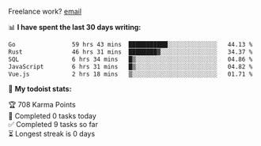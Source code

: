 Freelance work? [email](mailto:fanosoro@gmail.com)

📊 **I have spent the last 30 days writing:**
<!--START_SECTION:waka-->

```txt
Go                59 hrs 43 mins  ███████████░░░░░░░░░░░░░░   44.13 %
Rust              46 hrs 31 mins  ████████▓░░░░░░░░░░░░░░░░   34.37 %
SQL               6 hrs 34 mins   █▒░░░░░░░░░░░░░░░░░░░░░░░   04.86 %
JavaScript        6 hrs 31 mins   █▒░░░░░░░░░░░░░░░░░░░░░░░   04.82 %
Vue.js            2 hrs 18 mins   ▒░░░░░░░░░░░░░░░░░░░░░░░░   01.71 %
```

<!--END_SECTION:waka-->

🚧 **My todoist stats:**
<!-- TODO-IST:START -->
🏆  708 Karma Points           
🌸  Completed 0 tasks today           
✅  Completed 9 tasks so far           
⏳  Longest streak is 0 days
<!-- TODO-IST:END -->
